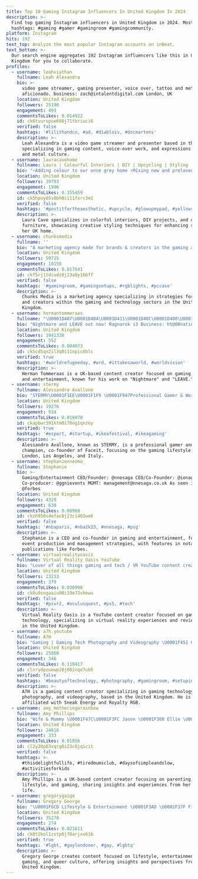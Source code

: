 ```yaml
---
title: Top 10 Gaming Instagram Influencers In United Kingdom In 2024
description: >-
  Find top gaming Instagram influencers in United Kingdom in 2024. Most popular
  hashtags: #gaming #gamer #gamingroom #gamingcommunity.
platform: Instagram
hits: 192
text_top: Analyze the most popular Instagram accounts on inBeat.
text_bottom: >-
  Our search engine aggregates 192 Instagram influencers like this in United
  Kingdom for you to collaborate.
profiles:
  - username: leahviathan
    fullname: Leah Alexandra
    bio: >-
      video game streamer, gaming presenter, voice over, tattoo and metal
      aficionado. business: zach@intalentdigital.com London, UK
    location: United Kingdom
    followers: 25190
    engagement: 493
    commentsToLikes: 0.014922
    id: ck6tvurspoe660j71tbriuci6
    verified: false
    hashtags: '#lilithandco, #ad, #diabloiv, #docmartens'
    description: >-
      Leah Alexandra is a video game streamer and presenter based in the UK,
      specializing in gaming content, voice-over work, and expressions of tattoo
      and metal culture.
  - username: lauracavehome
    fullname: Laura | Colourful Interiors | DIY | Upcycling | Styling
    bio: "⚡️Adding colour to our once grey home ⚡️Mixing new and preloved ⚡️Next project: Gaming room ⚡️Small biz: @lauracavedesign \U0001F4E7 lauracavehome@yahoo.com"
    location: United Kingdom
    followers: 39793
    engagement: 1996
    commentsToLikes: 0.155459
    id: ck5hpuy85s0bh0i111fxrc3m1
    verified: false
    hashtags: '#postitfortheaesthetic, #upcycle, #glowupmypad, #yellowsofa'
    description: >-
      Laura Cave specializes in colorful interiors, DIY projects, and upcycling
      furniture, showcasing creative styling techniques for enhancing spaces in
      her UK home.
  - username: chunksmedia
    fullname: ''
    bio: "A marketing agency made for brands & creators in the gaming and technology industry. \U0001F3AE \U0001F4EB Contact: contact@chunksmedia.com"
    location: United Kingdom
    followers: 59725
    engagement: 10150
    commentsToLikes: 0.017641
    id: ckf5rj1tdcudz0j23a0y166ff
    verified: false
    hashtags: '#gamingroom, #gamingsetups, #rgblights, #pccase'
    description: >-
      Chunks Media is a marketing agency specializing in strategies for brands
      and creators within the gaming and technology sectors in the United
      Kingdom.
  - username: hermantommeraas
    fullname: "\U0001D407\U0001D404\U0001D411\U0001D40C\U0001D400\U0001D40D \U0001D413\U0001D40E\U0001D40C\U0001D40C\U0001D404\U0001D411\U0001D400\U0001D400\U0001D412"
    bio: "Nightmare and LEAVE out now! Ragnarok s3 Business: ht@00nation.com Gaming:@zerozeronation\U0001F494"
    location: United Kingdom
    followers: 1941338
    engagement: 552
    commentsToLikes: 0.004073
    id: ck5cd5qx2il3q0i11npic6blc
    verified: true
    hashtags: '#worldrefugeeday, #wrd, #ittakesaworld, #worldvision'
    description: >-
      Herman Tommeraas is a UK-based content creator focused on gaming, music,
      and entertainment, known for his work on "Nightmare" and "LEAVE."
  - username: stermy
    fullname: Alessandro Avallone
    bio: "STERMY\U0001F1EE\U0001F1F9 \U0001F947Professional Gamer & World Champion ⚔️Co-founder @faceitcom \U0001F4CDLondon/Los Angeles/Italy \U0001F3AEGaming is my lifestyle \U0001F4F2#stermy"
    location: United Kingdom
    followers: 19276
    engagement: 934
    commentsToLikes: 0.016078
    id: ckapbwr391ktm0i78og1qnzey
    verified: true
    hashtags: '#esport, #startup, #ikeafestival, #ikeagaming'
    description: >-
      Alessandro Avallone, known as STERMY, is a professional gamer and world
      champion, co-founder of Faceit, focusing on the gaming lifestyle. Based in
      London, Los Angeles, and Italy.
  - username: stephanienneoma_
    fullname: Stephanie
    bio: >-
      Gaming/Entertainment CEO/Founder: @nnesaga CEO/Co-Founder: @ionagency_
      Co-producer: @ggnievents MGMT: management@nnesaga.co.uk As seen in:
      @forbes
    location: United Kingdom
    followers: 4329
    engagement: 630
    commentsToLikes: 0.08968
    id: ckzh950s4efac0j23ci402we6
    verified: false
    hashtags: '#nbaparis, #nba2k23, #nnesaga, #psg'
    description: >-
      Stephanie is a CEO and co-founder in gaming and entertainment, focusing on
      event production and management strategies, with features in notable
      publications like Forbes.
  - username: virtualrealityoasis
    fullname: Virtual Reality Oasis YouTube
    bio: "Lover of all things gaming and tech / VR YouTube content creator \U0001F60E contact@virtualrealityoasis.com for business #VR #VirtualReality #OculusRift"
    location: United Kingdom
    followers: 23233
    engagement: 379
    commentsToLikes: 0.030996
    id: ck0u9sngaaiu90i19e72vhewu
    verified: false
    hashtags: '#psvr2, #oculusquest, #ps5, #tech'
    description: >-
      Virtual Reality Oasis is a YouTube content creator focused on gaming and
      technology, specializing in virtual reality experiences and reviews based
      in the United Kingdom.
  - username: a7h.youtube
    fullname: A7H
    bio: "Gaming | Gaming Tech Photography and Videography \U0001F451 Official Member @royalty.rgb \U0001F451 Sneak Affiliate @sneakenergy DM/Email for Business Enquiries \U0001F447\U0001F3FC"
    location: United Kingdom
    followers: 25868
    engagement: 346
    commentsToLikes: 0.110417
    id: clnrydpouewp20j08inqe7ub5
    verified: false
    hashtags: '#beautyoftechnology, #photography, #gamingroom, #setupinspiration'
    description: >-
      A7H is a gaming content creator specializing in gaming technology,
      photography, and videography, based in the United Kingdom. He is
      affiliated with Sneak Energy and Royalty RGB.
  - username: amy_motheringarainbow
    fullname: Amy Phillips
    bio: "Wife & Mummy \U0001F47C\U0001F3FC Jason \U0001F308 Ellie \U0001F408 Cider \U0001F389Follow us for #parenting #lifestyle #gaming and #realhome content \U0001F338 Shropshire, UK \U0001F31F DM/Email to collaborate"
    location: United Kingdom
    followers: 24816
    engagement: 333
    commentsToLikes: 0.01856
    id: cl2y28p83vqrg0i23c0jqicit
    verified: false
    hashtags: >-
      #thisdelightfullife, #tiredmumsclub, #daysofsimpleandslow,
      #activitiesforkids
    description: >-
      Amy Phillips is a UK-based content creator focusing on parenting,
      lifestyle, and gaming, sharing insights and experiences from her family
      life.
  - username: gregorygaige
    fullname: Gregory George
    bio: "\U0001F6CD Lifestyle & Entertainment \U0001F3AD \U0001F37F Film & Gaming \U0001F3AE \U0001F3F3️‍\U0001F308 Queer Culture & #LGBTQ"
    location: United Kingdom
    followers: 35278
    engagement: 274
    commentsToLikes: 0.021611
    id: ck8t2kol1zstp0j78arjxv616
    verified: true
    hashtags: '#lgbt, #gaylondoner, #gay, #lgbtq'
    description: >-
      Gregory George creates content focused on lifestyle, entertainment, film,
      gaming, and queer culture, offering insights and perspectives from the
      United Kingdom.
---
```


